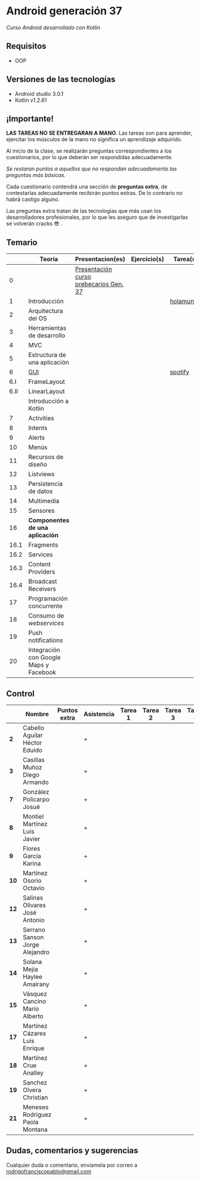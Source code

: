 # Android generación 37

*Curso Android desarrollado con Kotlin*

## Requisitos

- OOP

## Versiones de las tecnologías

- Android studio 3.0.1
- Kotlin v1.2.61

## ¡Importante!

**LAS TAREAS NO SE ENTREGARAN A MANO**. Las tareas son para aprender, ejercitar los músculos de la mano no significa un aprendizaje adquirido.

Al inicio de la clase, se realizarán preguntas correspondientes a los cuestionarios, por lo que deberán ser respondidas adecuadamente.

*Se restaran puntos a aquellos que no respondan adecuadamente las preguntas más básicas.*

Cada cuestionario contendrá una sección de **preguntas extra**, de contestarlas adecuadamente recibirán puntos extras. De lo contrario no habrá castigo alguno.

Las preguntas extra tratan de las tecnologias que más usan los desarrolladores profesionales, por lo que les aseguro que de investigarlas se volverán cracks 😎 .

## Temario

|      | Teoría                                 | Presentacion(es)                                             | Ejercicio(s) | Tarea(s)                                                     | Recursos                      |
| ---- | -------------------------------------- | ------------------------------------------------------------ | ------------ | ------------------------------------------------------------ | ----------------------------- |
| 0    |                                        | [Presentación curso prebecarios Gen. 37](https://speakerdeck.com/rodrigofrancisco/curso-androidk-g37) |              |                                                              |                               |
| 1    | Introducción                           |                                                              |              | [holamundo](https://github.com/Androidkcourse/t01_helloworld) |                               |
| 2    | Arquitectura del OS                    |                                                              |              |                                                              |                               |
| 3    | Herramientas de desarrollo             |                                                              |              |                                                              |                               |
| 4    | MVC                                    |                                                              |              |                                                              |                               |
| 5    | Estructura de una aplicación           |                                                              |              |                                                              |                               |
| 6    | [GUI](src/6_GUI/gui.md)                |                                                              |              | [spotify](https://github.com/Androidkcourse/t02_spotify)     | [images](src/6_GUI/resources) |
| 6.I  | FrameLayout                            |                                                              |              |                                                              |                               |
| 6.II | LinearLayout                           |                                                              |              |                                                              |                               |
|      | Introducción a Kotlin                  |                                                              |              |                                                              |                               |
| 7    | Activities                             |                                                              |              |                                                              |                               |
| 8    | Intents                                |                                                              |              |                                                              |                               |
| 9    | Alerts                                 |                                                              |              |                                                              |                               |
| 10   | Menús                                  |                                                              |              |                                                              |                               |
| 11   | Recursos de diseño                     |                                                              |              |                                                              |                               |
| 12   | Listviews                              |                                                              |              |                                                              |                               |
| 13   | Persistencia de datos                  |                                                              |              |                                                              |                               |
| 14   | Multimedia                             |                                                              |              |                                                              |                               |
| 15   | Sensores                               |                                                              |              |                                                              |                               |
| 16   | **Componentes de una aplicación**      |                                                              |              |                                                              |                               |
| 16.1 | Fragments                              |                                                              |              |                                                              |                               |
| 16.2 | Services                               |                                                              |              |                                                              |                               |
| 16.3 | Content Providers                      |                                                              |              |                                                              |                               |
| 16.4 | Broadcast Receivers                    |                                                              |              |                                                              |                               |
| 17   | Programación concurrente               |                                                              |              |                                                              |                               |
| 18   | Consumo de *webservices*               |                                                              |              |                                                              |                               |
| 19   | Push notifications                     |                                                              |              |                                                              |                               |
| 20   | Integración con Google Maps y Facebook |                                                              |              |                                                              |                               |

## Control

|        | Nombre                          | Puntos extra | Asistencia | Tarea 1 | Tarea 2 | Tarea 3 | Tarea 4 | Tarea 5 | Tarea 6 | Tarea 7 | Tarea 8 | Tarea 9 | Tarea 10 | Proyecto | C. final |
| ------ | ------------------------------- | ------------ | ---------- | ------- | ------- | ------- | ------- | ------- | ------- | ------- | ------- | ------- | -------- | -------- | -------- |
| **2**  | Cabello Aguilar Héctor Eduido   |              | +          |         |         |         |         |         |         |         |         |         |          |          |          |
| **3**  | Casillas Muñoz Diego Armando    |              | +          |         |         |         |         |         |         |         |         |         |          |          |          |
| **7**  | González Policarpo Josué        |              | +          |         |         |         |         |         |         |         |         |         |          |          |          |
| **8**  | Montiel Martínez Luis Javier    |              | +          |         |         |         |         |         |         |         |         |         |          |          |          |
| **9**  | Flores García Karina            |              | +          |         |         |         |         |         |         |         |         |         |          |          |          |
| **10** | Martínez Osorio Octavio         |              | +          |         |         |         |         |         |         |         |         |         |          |          |          |
| **12** | Salinas Olivares José Antonio   |              | +          |         |         |         |         |         |         |         |         |         |          |          |          |
| **13** | Serrano Sanson Jorge Alejandro  |              | +          |         |         |         |         |         |         |         |         |         |          |          |          |
| **14** | Solana Mejía Haylee Amairany    |              | +          |         |         |         |         |         |         |         |         |         |          |          |          |
| **15** | Vásquez Cancino Mario Alberto   |              | +          |         |         |         |         |         |         |         |         |         |          |          |          |
| **17** | Martínez Cázares Luis Enrique   |              | +          |         |         |         |         |         |         |         |         |         |          |          |          |
| **18** | Martínez Crue Analley           |              | +          |         |         |         |         |         |         |         |         |         |          |          |          |
| **19** | Sanchez Olvera Christian        |              | +          |         |         |         |         |         |         |         |         |         |          |          |          |
| **21** | Meneses Rodriguez Paola Montana |              | +          |         |         |         |         |         |         |         |         |         |          |          |          |

## Dudas, comentarios y sugerencias

Cualquier duda o comentario, envíamela por correo a rodrigofranciscopablo@gmail.com